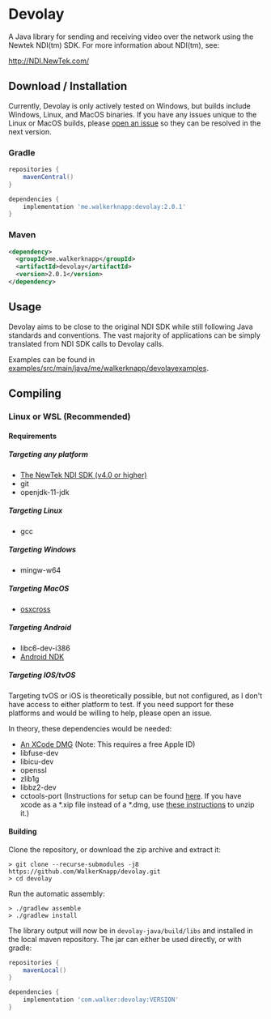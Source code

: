 # Devolay
A Java library for sending and receiving video over the network using the Newtek NDI(tm) SDK. For more information about NDI(tm), see:

http://NDI.NewTek.com/

## Download / Installation
Currently, Devolay is only actively tested on Windows, but builds include Windows, Linux, and MacOS binaries.
If you have any issues unique to the Linux or MacOS builds, please [open an issue](https://github.com/WalkerKnapp/devolay/issues) so they can be resolved in the next version.

### Gradle
```groovy
repositories {
    mavenCentral()
}

dependencies {
    implementation 'me.walkerknapp:devolay:2.0.1'
}
```

### Maven
```xml
<dependency>
  <groupId>me.walkerknapp</groupId>
  <artifactId>devolay</artifactId>
  <version>2.0.1</version>
</dependency>
```

## Usage
Devolay aims to be close to the original NDI SDK while still following Java standards and conventions. The vast majority of applications can be simply translated from NDI SDK calls to Devolay calls.

Examples can be found in [examples/src/main/java/me/walkerknapp/devolayexamples](https://github.com/WalkerKnapp/devolay/tree/master/examples/src/main/java/me/walkerknapp/devolayexamples).

## Compiling

### Linux or WSL (Recommended)

#### Requirements

##### Targeting any platform
- [The NewTek NDI SDK (v4.0 or higher)](https://www.ndi.tv/sdk/)
- git
- openjdk-11-jdk

##### Targeting Linux
- gcc

##### Targeting Windows
- mingw-w64

##### Targeting MacOS
- [osxcross](https://github.com/tpoechtrager/osxcross)

##### Targeting Android
- libc6-dev-i386
- [Android NDK](https://developer.android.com/ndk/downloads)

##### Targeting IOS/tvOS
Targeting tvOS or iOS is theoretically possible, but not configured, as I don't have access to either platform to test. If you need support for these platforms and would be willing to help, please open an issue.

In theory, these dependencies would be needed:
- [An XCode DMG](https://developer.apple.com/xcode/download) (Note: This requires a free Apple ID)
- libfuse-dev
- libicu-dev
- openssl
- zlib1g
- libbz2-dev
- cctools-port (Instructions for setup can be found [here](https://web.archive.org/web/20200902224950/https://github.com/tpoechtrager/osxcross/issues/45#issuecomment-138351002). If you have xcode as a *.xip file instead of a *.dmg, use [these instructions](https://web.archive.org/web/20200902224812/https://github.com/bitcoin/bitcoin/issues/8748#issuecomment-247745279) to unzip it.)

#### Building

Clone the repository, or download the zip archive and extract it:
```
> git clone --recurse-submodules -j8 https://github.com/WalkerKnapp/devolay.git 
> cd devolay
```

Run the automatic assembly:
```
> ./gradlew assemble
> ./gradlew install
```

The library output will now be in `devolay-java/build/libs` and installed in the local maven repository.
The jar can either be used directly, or with gradle:
```groovy
repositories {
    mavenLocal()
}

dependencies {
    implementation 'com.walker:devolay:VERSION'
}
```

